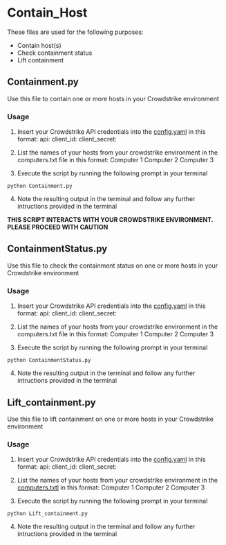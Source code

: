 # Contain_Host

These files are used for the following purposes:
- Contain host(s)
- Check containment status
- Lift containment

## Containment.py
Use this file to contain one or more hosts in your Crowdstrike environment

### Usage

1. Insert your Crowdstrike API credentials into the [config.yaml](./config.yaml) in this format:
  api:
    client_id: <your client ID>
    client_secret: <your client secret>
2. List the names of your hosts from your crowdstrike environment in the computers.txt file in this format:
  Computer 1
  Computer 2
  Computer 3

3. Execute the script by running the following prompt in your terminal 
```
python Containment.py
```
4. Note the resulting output in the terminal and follow any further intructions provided in the terminal

**THIS SCRIPT INTERACTS WITH YOUR CROWDSTRIKE ENVIRONMENT. PLEASE PROCEED WITH CAUTION**

## ContainmentStatus.py
Use this file to check the containment status on one or more hosts in your Crowdstrike environment

### Usage
1. Insert your Crowdstrike API credentials into the [config.yaml](./config.yaml) in this format:
  api:
    client_id: <your client ID>
    client_secret: <your client secret>
2. List the names of your hosts from your crowdstrike environment in the computers.txt file in this format:
  Computer 1
  Computer 2
  Computer 3

3. Execute the script by running the following prompt in your terminal 
```
python ContainmentStatus.py
```
4. Note the resulting output in the terminal and follow any further intructions provided in the terminal

## Lift_containment.py
Use this file to lift containment on one or more hosts in your Crowdstrike environment
### Usage
1. Insert your Crowdstrike API credentials into the [config.yaml](./config.yaml) in this format:
  api:
    client_id: <your client ID>
    client_secret: <your client secret>
2. List the names of your hosts from your crowdstrike environment in the [computers.txtl](./computers.txt) in this format:
  Computer 1
  Computer 2
  Computer 3

3. Execute the script by running the following prompt in your terminal 
```
python Lift_containment.py
```
4. Note the resulting output in the terminal and follow any further intructions provided in the terminal

